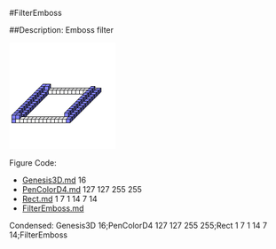 #FilterEmboss

##Description: Emboss filter

![](FilterEmboss.png)

Figure Code:
- [Genesis3D.md](Genesis3D) 16
- [PenColorD4.md](PenColorD4) 127 127 255 255
- [Rect.md](Rect) 1 7 1 14 7 14
- [FilterEmboss.md](FilterEmboss)

Condensed: Genesis3D 16;PenColorD4 127 127 255 255;Rect 1 7 1 14 7 14;FilterEmboss

